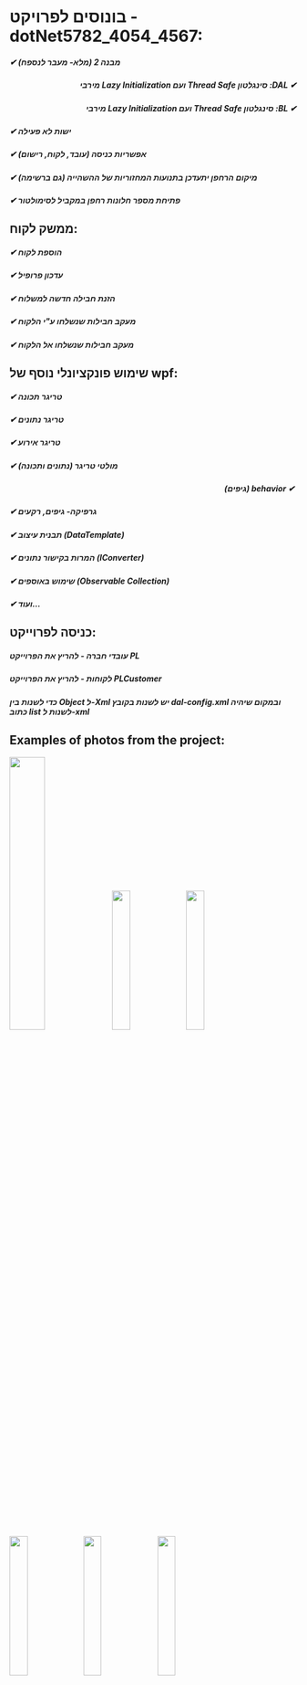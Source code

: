 # בונוסים לפרויקט - dotNet5782_4054_4567:
##### ✔︎ מבנה 2 (מלא- מעבר לנספח) 
##### <div dir="rtl"> &#x202b; ✔︎ DAL: סינגלטון Thread Safe ועם Lazy Initialization מירבי </div>
##### <div dir="rtl"> &#x202b; ✔︎ BL: סינגלטון Thread Safe ועם Lazy Initialization מירבי </div>
##### ✔︎ ישות לא פעילה
##### ✔︎ אפשריות כניסה (עובד, לקוח, רישום)
##### ✔︎ מיקום הרחפן יתעדכן בתנועות המחזוריות של ההשהייה (גם ברשימה)
##### ✔︎ פתיחת מספר חלונות רחפן במקביל לסימולטור
## ממשק לקוח:
##### ✔︎ הוספת לקוח
##### ✔︎ עדכון פרופיל
##### ✔︎ הזנת חבילה חדשה למשלוח
##### ✔︎ מעקב חבילות שנשלחו ע"י הלקוח
##### ✔︎ מעקב חבילות שנשלחו אל הלקוח
## שימוש פונקציונלי נוסף של wpf:
##### ✔︎ טריגר תכונה 
##### ✔︎ טריגר נתונים
##### ✔︎ טריגר אירוע 
##### ✔︎ מולטי טריגר (נתונים ותכונה) 
##### <div dir="rtl"> &#x202b; ✔︎ behavior (גיפים) </div>
##### ✔︎ גרפיקה- גיפים, רקעים
##### ✔︎ תבנית עיצוב (DataTemplate) 
##### ✔︎ המרות בקישור נתונים (IConverter)
##### ✔︎ שימוש באוספים (Observable Collection)
##### ✔︎ ועוד…

## כניסה לפרוייקט:
##### עובדי חברה - להריץ את הפרוייקט PL
##### לקוחות - להריץ את הפרוייקט PLCustomer
  
#### *כדי לשנות בין Object ל-Xml יש לשנות בקובץ dal-config.xml ובמקום שיהיה כתוב list לשנות ל-xml*

## Examples of photos from the project: ##
<img src="https://user-images.githubusercontent.com/76405628/218548102-0ed5387e-5620-4214-8c43-d82530de678e.jpg" width=35% height=35%>
<img src="https://user-images.githubusercontent.com/76405628/218547518-b47c57ec-e523-4ffc-82b1-b3fb4868ef77.jpg" width=25% height=25%>
<img src="https://user-images.githubusercontent.com/76405628/218548013-dcb00986-f038-49a1-8f4f-ced9725b57c4.jpg" width=25% height=25%>
<img src="https://user-images.githubusercontent.com/76405628/218547819-b0a5c5a4-0a6f-434a-865c-ae89a27bc01c.jpg" width=25% height=25%>
<img src="https://user-images.githubusercontent.com/76405628/218548206-b7cfce4c-b935-4066-9f62-512b0e461ac1.jpg" src="https://user-images.githubusercontent.com/76405628/218548319-4a1f376b-1a24-49f3-a8b9-5d39ed6e7d10.jpg" width=25% height=25%>
<img src="https://user-images.githubusercontent.com/76405628/218548319-4a1f376b-1a24-49f3-a8b9-5d39ed6e7d10.jpg" width=25% height=25%>



